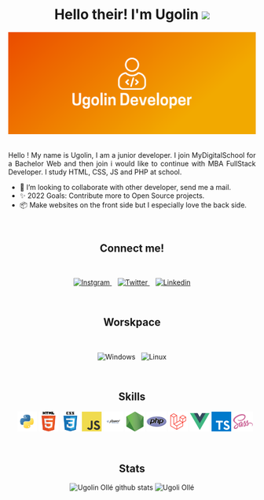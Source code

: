 <!-- README --->

<!-- Title -->
<h1 align='center'>
Hello their! I'm Ugolin <img src="https://raw.githubusercontent.com/MartinHeinz/MartinHeinz/master/wave.gif" width="30px">
</h1>

<!-- Banner -->

<img src="assets\Banner.png"/>&nbsp;&nbsp;

<!-- Presentation -->
<p align='justify'>
Hello ! My name is Ugolin, I am a junior developer. I join MyDigitalSchool for a Bachelor Web and then join i would like to continue with MBA FullStack Developer. I study HTML, CSS, JS and PHP at school.

- 🔗 I’m looking to collaborate with other developer, send me a mail.
- ✨ 2022 Goals: Contribute more to Open Source projects.
- 📦 Make websites on the front side but I especially love the back side.
</p>

&nbsp;&nbsp;

<center>
<!-- Contact icon -->
<h2>Connect me!</h2>&nbsp;&nbsp;
<p>
    <a href='https://www.instagram.com/ugolin.olle/'>
        <img src='https://img.shields.io/badge/Instagram-E4405F?style=for-the-badge&logo=instagram&logoColor=white' alt='Instgram'/>
    </a>&nbsp;&nbsp;
    <a href='https://twitter.com/UgolinOlle'>
        <img src='https://img.shields.io/badge/Twitter-1DA1F2?style=for-the-badge&logo=twitter&logoColor=white' alt='Twitter'/>
    </a>&nbsp;&nbsp;
    <a href='https://www.linkedin.com/in/ugolin-oll%C3%A9-5b6430221/'>
        <img src='https://img.shields.io/badge/LinkedIn-0077B5?style=for-the-badge&logo=linkedin&logoColor=white' alt='Linkedin'/>
    </a>
<p>

&nbsp;&nbsp;

<!-- Workspace -->
<h2>Worskpace</h2>&nbsp;&nbsp;
    <!-- Workspace icons -->
    <p>
        <img src='https://img.shields.io/badge/Windows-0078D6?style=for-the-badge&logo=windows&logoColor=white' alt='Windows'/>&nbsp;&nbsp;
        <img src='https://img.shields.io/badge/Linux-FCC624?style=for-the-badge&logo=linux&logoColor=black' alt='Linux'/>
    </p>

&nbsp;&nbsp;

<!-- Skills  -->
<h2>Skills</h2>&nbsp;&nbsp;
    <!-- Languages -->
    <img src='https://raw.githubusercontent.com/github/explore/80688e429a7d4ef2fca1e82350fe8e3517d3494d/topics/python/python.png' width='40px'>
    <img src='https://raw.githubusercontent.com/github/explore/80688e429a7d4ef2fca1e82350fe8e3517d3494d/topics/html/html.png' width='40px'>
    <img src='https://raw.githubusercontent.com/github/explore/80688e429a7d4ef2fca1e82350fe8e3517d3494d/topics/css/css.png' width='40px'>
    <img src='https://raw.githubusercontent.com/github/explore/80688e429a7d4ef2fca1e82350fe8e3517d3494d/topics/javascript/javascript.png' width='40px'>
    <img src='https://raw.githubusercontent.com/github/explore/80688e429a7d4ef2fca1e82350fe8e3517d3494d/topics/jquery/jquery.png' width='40px'>
    <img src='https://raw.githubusercontent.com/github/explore/80688e429a7d4ef2fca1e82350fe8e3517d3494d/topics/nodejs/nodejs.png' width='40px'>
    <img src='https://raw.githubusercontent.com/github/explore/ccc16358ac4530c6a69b1b80c7223cd2744dea83/topics/php/php.png' width='40px'>
    <img src='https://raw.githubusercontent.com/github/explore/56a826d05cf762b2b50ecbe7d492a839b04f3fbf/topics/laravel/laravel.png' width='40px'>
    <img src='https://raw.githubusercontent.com/github/explore/80688e429a7d4ef2fca1e82350fe8e3517d3494d/topics/vue/vue.png' width='40px'>
    <img src='https://raw.githubusercontent.com/github/explore/80688e429a7d4ef2fca1e82350fe8e3517d3494d/topics/typescript/typescript.png' width='40px'>
    <img src='https://raw.githubusercontent.com/github/explore/80688e429a7d4ef2fca1e82350fe8e3517d3494d/topics/sass/sass.png' width='40px'>

&nbsp;&nbsp;

<!-- Stats -->
<h2>Stats</h2>
    <p>
        <img src="https://github-readme-stats.vercel.app/api?username=UgolinOlle&show_icons=true&count_private=true&theme=white&hide_border=true" alt="Ugolin Ollé github stats"/>
        <img src="https://github-readme-streak-stats.herokuapp.com/?user=UgolinOlle&theme=white&hide_border=true" alt="Ugoli Ollé"/>
    </p>
